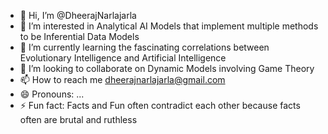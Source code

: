 - 👋 Hi, I’m @DheerajNarlajarla
- 👀 I’m interested in Analytical AI Models that implement multiple methods to be Inferential Data Models
- 🌱 I’m currently learning the fascinating correlations between Evolutionary Intelligence and Artificial Intelligence
- 💞️ I’m looking to collaborate on Dynamic Models involving Game Theory
- 📫 How to reach me dheerajnarlajarla@gmail.com
- 😄 Pronouns: ...
- ⚡ Fun fact: Facts and Fun often contradict each other because facts often are brutal and ruthless


<!---
DheerajNarlajarla/DheerajNarlajarla is a ✨ special ✨ repository because its `README.md` (this file) appears on your GitHub profile.
You can click the Preview link to take a look at your changes.
--->
